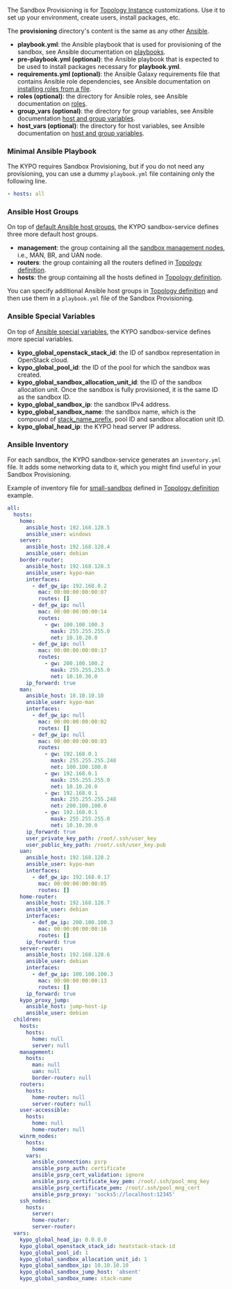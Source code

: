 The Sandbox Provisioning is for [Topology Instance](../topology-instance/) customizations. Use it to set up your environment, create users, install packages, etc.

The **provisioning** directory's content is the same as any other [Ansible](https://docs.ansible.com/ansible/latest/index.html).

* **playbook.yml**: the Ansible playbook that is used for provisioning of the sandbox,
see Ansible documentation on [playbooks](https://docs.ansible.com/ansible/latest/user_guide/playbooks.html).
* **pre-playbook.yml (optional)**: the Ansible playbook that is expected to be used to install packages necessary for **playbook.yml**.
* **requirements.yml (optional)**: the Ansible Galaxy requirements file that contains Ansible role dependencies, see Ansible documentation on [installing roles from a file](https://docs.ansible.com/ansible/latest/galaxy/user_guide.html#installing-multiple-roles-from-a-file).
* **roles (optional)**: the directory for Ansible roles, see Ansible documentation on [roles](https://docs.ansible.com/ansible/latest/user_guide/playbooks_reuse_roles.html).
* **group_vars (optional)**: the directory for group variables, see Ansible documentation [host and group variables](https://docs.ansible.com/ansible/latest/user_guide/intro_inventory.html#organizing-host-and-group-variables).
* **host_vars (optional)**: the directory for host variables, see Ansible documentation on [host and group variables](https://docs.ansible.com/ansible/latest/user_guide/intro_inventory.html#organizing-host-and-group-variables).

### Minimal Ansible Playbook

The KYPO requires Sandbox Provisioning, but if you do not need any provisioning, you can use a dummy `playbook.yml` file containing only the following line.

```yaml
- hosts: all
```

### Ansible Host Groups

On top of [default Ansible host groups](https://docs.ansible.com/ansible/latest/user_guide/intro_inventory.html#default-groups), the KYPO sandbox-service defines three more default host groups.

* **management**: the group containing all the [sandbox management nodes](../topology-instance/#topology-instance-management), i.e., MAN, BR, and UAN node.
* **routers**: the group containing all the routers defined in [Topology definition](../topology-definition/#routers).
* **hosts**: the group containing all the hosts defined in [Topology definition](../topology-definition/#hosts).

You can specify additional Ansible host groups in [Topology definition](../topology-definition/#groups) and then use them in a `playbook.yml` file of the Sandbox Provisioning.

### Ansible Special Variables

On top of [Ansible special variables](https://docs.ansible.com/ansible/latest/reference_appendices/special_variables.html), the KYPO sandbox-service defines more special variables.

* **kypo_global_openstack_stack_id**: the ID of sandbox representation in OpenStack cloud.
* **kypo_global_pool_id**: the ID of the pool for which the sandbox was created.
* **kypo_global_sandbox_allocation_unit_id**: the ID of the sandbox allocation unit. Once the sandbox is fully provisioned, it is the same ID as the sandbox ID.
* **kypo_global_sandbox_ip**: the sandbox IPv4 address.
* **kypo_global_sandbox_name**: the sandbox name, which is the compound of [stack_name_prefix](https://gitlab.ics.muni.cz/muni-kypo-crp/devops/kypo-crp-deployment/-/blob/master/extra-vars.yml), pool ID and sandbox allocation unit ID.
* **kypo_global_head_ip**: the KYPO head server IP address.

### Ansible Inventory

For each sandbox, the KYPO sandbox-service generates an `inventory.yml` file. It adds some networking data to it, which you might find useful in your Sandbox Provisioning.

Example of inventory file for [small-sandbox](../topology-definition#example) defined in [Topology definition](../topology-definition) example.

```yaml
all:
  hosts:
    home:
      ansible_host: 192.168.128.5
      ansible_user: windows
    server:
      ansible_host: 192.168.128.4
      ansible_user: debian
    border-router:
      ansible_host: 192.168.128.3
      ansible_user: kypo-man
      interfaces:
        - def_gw_ip: 192.168.0.2
          mac: 00:00:00:00:00:07
          routes: []
        - def_gw_ip: null
          mac: 00:00:00:00:00:14
          routes:
            - gw: 100.100.100.3
              mask: 255.255.255.0
              net: 10.10.20.0
        - def_gw_ip: null
          mac: 00:00:00:00:00:17
          routes:
            - gw: 200.100.100.2
              mask: 255.255.255.0
              net: 10.10.30.0
      ip_forward: true
    man:
      ansible_host: 10.10.10.10
      ansible_user: kypo-man
      interfaces:
        - def_gw_ip: null
          mac: 00:00:00:00:00:02
          routes: []
        - def_gw_ip: null
          mac: 00:00:00:00:00:03
          routes:
            - gw: 192.168.0.1
              mask: 255.255.255.248
              net: 100.100.100.0
            - gw: 192.168.0.1
              mask: 255.255.255.0
              net: 10.10.20.0
            - gw: 192.168.0.1
              mask: 255.255.255.248
              net: 200.100.100.0
            - gw: 192.168.0.1
              mask: 255.255.255.0
              net: 10.10.30.0
      ip_forward: true
      user_private_key_path: /root/.ssh/user_key
      user_public_key_path: /root/.ssh/user_key.pub
    uan:
      ansible_host: 192.168.128.2
      ansible_user: kypo-man
      interfaces:
        - def_gw_ip: 192.168.0.17
          mac: 00:00:00:00:00:05
          routes: []
    home-router:
      ansible_host: 192.168.128.7
      ansible_user: debian
      interfaces:
        - def_gw_ip: 200.100.100.3
          mac: 00:00:00:00:00:16
          routes: []
      ip_forward: true
    server-router:
      ansible_host: 192.168.128.6
      ansible_user: debian
      interfaces:
        - def_gw_ip: 100.100.100.3
          mac: 00:00:00:00:00:13
          routes: []
      ip_forward: true
    kypo_proxy_jump:
      ansible_host: jump-host-ip
      ansible_user: debian
  children:
    hosts:
      hosts:
        home: null
        server: null
    management:
      hosts:
        man: null
        uan: null
        border-router: null
    routers:
      hosts:
        home-router: null
        server-router: null
    user-accessible:
      hosts:
        home: null
        home-router: null
    winrm_nodes:
      hosts:
        home:
      vars:
        ansible_connection: psrp
        ansible_psrp_auth: certificate
        ansible_psrp_cert_validation: ignore
        ansible_psrp_certificate_key_pem: /root/.ssh/pool_mng_key
        ansible_psrp_certificate_pem: /root/.ssh/pool_mng_cert
        ansible_psrp_proxy: 'socks5://localhost:12345'
    ssh_nodes:
      hosts:
        server:
        home-router:
        server-router:
  vars:
    kypo_global_head_ip: 0.0.0.0
    kypo_global_openstack_stack_id: heatstack-stack-id
    kypo_global_pool_id: 1
    kypo_global_sandbox_allocation_unit_id: 1
    kypo_global_sandbox_ip: 10.10.10.10
    kypo_global_sandbox_jump_host: 'absent'
    kypo_global_sandbox_name: stack-name
```
